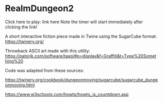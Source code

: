 # RealmDungeon2
Click here to play: link here
Note the timer will start immediately after clicking the link!

A short interactive fiction piece made in Twine using the SugarCube format: https://twinery.org/

Throwback ASCII art made with this utility: https://patorjk.com/software/taag/#p=display&f=Graffiti&t=Type%20Something%20


Code was adapted from these sources:

https://twinery.org/cookbook/dungeonmoving/sugarcube/sugarcube_dungeonmoving.html

https://www.w3schools.com/howto/howto_js_countdown.asp

